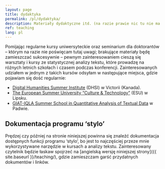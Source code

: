 ```yaml
---
layout: page
title: dydaktyka
permalink: /pl/dydaktyka/
description: Materiały dydaktyczne itd. (na razie prawie nic tu nie ma...).
ref: teaching
lang: pl
---
```



Pomijając regularne kursy uniwersyteckie oraz seminarium dla doktorantów – którym na razie nie poświęcam tutaj uwagi; brakujące materiały będę zamieszczać sukcesywnie – pewnym zainteresowaniem cieszą się warsztaty i kursy ze statystycznej analizy tekstu, które prowadzę na różnych letnich szkołach i czasem podczas konferencji. Zainteresowanych udziałem w jednym z takich kursów odsyłam w następujące miejsca, gdzie pojawiam się dość regularnie:

* [Digital Humanities Summer Institute](http://www.dhsi.org/index.php) (DHSI) w Victorii (Kanada).
* [The European Summer University “Culture & Technology”](http://www.culingtec.uni-leipzig.de/ESU_C_T/node/97) (ESU) w Lipsku.
* [GIAT-IQLA Summer School in Quantitative Analysis of Textual Data](http://www.giat.org/?page_id=11&lang=en) w Padwie.




## Dokumentacja programu ‘stylo’

Prędzej czy później na stronie niniejszej powinna się znaleźć dokumentacja dostępnych funkcji programu ‘stylo’, bo jest to najczęściej przeze mnie wykorzystywane narzędzie w kursach a analizy tekstu. Zainteresowany czytelnik będzie łaskaw spojrzeć na [angielską wersję niniejszej strony]({{ site.baseurl }}/teaching/), gdzie zamieszczam garść przydatnych dokumentów i linków.



